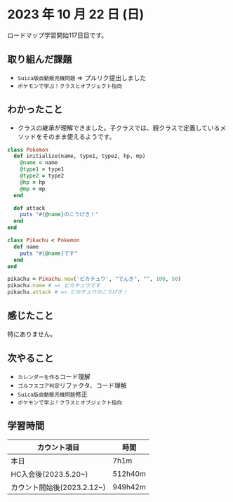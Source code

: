 # 2023 年 10 月 22 日 (日)
ロードマップ学習開始117日目です。


## 取り組んだ課題
- `Suica版自動販売機問題` => プルリク提出しました
- `ポケモンで学ぶ！クラスとオブジェクト指向`


## わかったこと
- クラスの継承が理解できました。子クラスでは、親クラスで定義しているメソッドをそのまま使えるようです。
```ruby
class Pokemon
  def initialize(name, type1, type2, hp, mp)
    @name = name
    @type1 = type1
    @type2 = type2
    @hp = hp
    @mp = mp
  end

  def attack
    puts "#{@name}のこうげき！"
  end
end

class Pikachu < Pokemon
  def name
    puts "#{@name}です"
  end
end

pikachu = Pikachu.new('ピカチュウ', "でんき", "", 100, 50)
pikachu.name # => ピカチュウです
pikachu.attack # => ピカチュウのこうげき！
```


## 感じたこと
特にありません。


## 次やること
- `カレンダーを作る`コード理解
- `ゴルフスコア判定`リファクタ、コード理解
- `Suica版自動販売機問題`修正
- `ポケモンで学ぶ！クラスとオブジェクト指向`


## 学習時間
|カウント項目|時間|
|----|----|
|本日|7h1m|
|HC入会後(2023.5.20~)|512h40m|
|カウント開始後(2023.2.12~)|949h42m|
